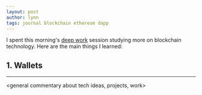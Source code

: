 ```yaml
---
layout: post
author: lynn
tags: journal blockchain ethereum dapp
---
```


I spent this morning's [deep work](https://www.calnewport.com/books/deep-work/) session studying more on blockchain technology. Here are the main things I learned:

**1. Wallets**
- 

---

<general commentary about tech ideas, projects, work>
